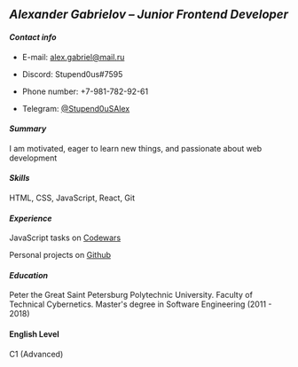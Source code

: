 ## *Alexander Gabrielov – Junior Frontend Developer*

#### *Contact info*
*  E-mail: alex.gabriel@mail.ru

*  Discord: Stupend0us#7595

*  Phone number: +7-981-782-92-61

*  Telegram: [@Stupend0uSAlex](https://t.me/Stupend0uSAlex "Stupend0uSAlex")

#### *Summary*

I am motivated, eager to learn new things, and passionate about web development

#### *Skills*
  HTML, CSS, JavaScript, React, Git 

#### *Experience*
  JavaScript tasks on [Codewars](https://www.codewars.com/users/StupendouS)
  
  Personal projects on [Github](https://github.com/AlexGabrielov)
#### *Education*
  Peter the Great Saint Petersburg Polytechnic University. Faculty of Technical Cybernetics. Master's degree in Software Engineering (2011 - 2018)
#### **English Level**
  C1 (Advanced)
